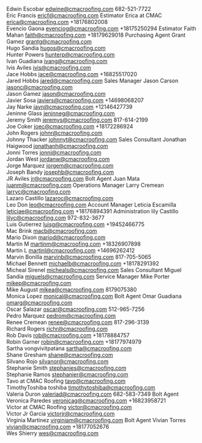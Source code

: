 Edwin	Escobar	edwine@cmacroofing.com	682-521-7722	
Eric	Francis	ericf@cmacroofing.com		Estimator
Erica	at CMAC	erica@cmacroofing.com	+18176802008	
Evencio	Gaona	evenciog@cmacroofing.com	+18175250294	Estimator
Faith	Mahan	faith@cmacroofing.com	+18179629018	Purchasing Agent
Grant	Gamez	grantg@cmacroofing.com		
Hugo	Sandia	hugos@cmacroofing.com		
Hunter	Powers	hunterp@cmacroofing.com		
Ivan	Guadiana	ivang@cmacroofing.com		
Ivis	Aviles	ivis@cmacroofing.com		
Jace	Hobbs	jace@cmacroofing.com	+16825517020	
Jared	Hobbs	jared@cmacroofing.com		Sales Manager
Jason	Carson	jasonc@cmacroofing.com		
Jason	Gamez	jason@cmacroofing.com		
Javier	Sosa	javiers@cmacroofing.com	+14698068207	
Jay	Narke	jayn@cmacroofing.com	+12146427739	
Jeninne	Glass	jeninneg@cmacroofing.com		
Jeremy	Smith	jeremys@cmacroofing.com	817-614-2199	
Joe	Coker	joec@cmacroofing.com	+18172286924	
John	Rogers	johnr@cmacroofing.com		
Johnny	Thacker	johnnyt@cmacroofing.com		Sales Consultant
Jonathan	Haigwood	jonathanh@cmacroofing.com		
Jonni	Torres	jonni@cmacroofing.com		
Jordan	West	jordanw@cmacroofing.com		
Jorge	Marquez	jorgem@cmacroofing.com		
Joseph	Bandy	josephb@cmacroofing.com		
JR	Aviles	jr@cmacroofing.com		Bolt Agent
Juan	Mata	juanm@cmacroofing.com		Operations Manager
Larry	Cremean	larryc@cmacroofing.com		
Lazaro	Castillo	lazaroc@cmacroofing.com		
Leo	Don	leo@cmacroofing.com		Account Manager
Leticia	Escamilla	leticiae@cmacroofing.com	+18176894391	Administration
lily	Castillo	lilyc@cmacroofing.com	972-832-3677	
Luis	Gutierrez	luisg@cmacroofing.com	+19452466775	
Mac	Brink	macb@cmacroofing.com		
Mario	Dixon	mariod@cmacroofing.com		
Martin	M	martinm@cmacroofing.com	+18326907898	
Martin	L	martinl@cmacroofing.com	+14696262412	
Marvin	Bonilla	marvinb@cmacroofing.com	817-705-5065	
Michael	Bennett	michaelb@cmacroofing.com	+18178291392	
Micheal	Sirenel	micheals@cmacroofing.com		Sales Consultant
Miguel	Sandia	miguels@cmacroofing.com		Service Manager
Mike	Porter	mikep@cmacroofing.com		
Mike	August	mikea@cmacroofing.com	8179075380	
Monica	Lopez	monical@cmacroofing.com		Bolt Agent
Omar	Guadiana	omarg@cmacroofing.com		
Oscar	Salazar	oscar@cmacroofing.com	512-965-7256	
Pedro	Marquez	pedrom@cmacroofing.com		
Renee	Cremean	renee@cmacroofing.com	817-296-3139	
Richard	Rogers	richr@cmacroofing.com		
Rob	Davis	rob@cmacroofing.com	+18178884757	
Robin	Garner	robin@cmacroofing.com	+18177974979	
Sartha	vongvivitpatana	sartha@cmacroofing.com		
Shane	Gresham	shane@cmacroofing.com		
Silvano	Rojo	silvanor@cmacroofing.com		
Stephanie	Smith	stephanies@cmacroofing.com		
Stephanie	Ramos	stephanier@cmacroofing.com		
Tavo	at CMAC Roofing	tavo@cmacroofing.com		
TimothyToshiba	toshiba	timothytoshiba@cmacroofing.com		
Valeria	Duron	valeriad@cmacroofing.com	682-583-7349	Bolt Agent
Veronica	Paredes	veronicag@cmacroofing.com	+16823958721	
Victor	at CMAC Roofing	victor@cmacroofing.com		
Victor Jr	Garcia	victorjr@cmacroofing.com		
Virginia	Martinez	virginiam@cmacroofing.com		Bolt Agent
Vivian	Torres	vivian@cmacroofing.com	+18177052676	
Wes	Shierry	wes@cmacroofing.com		